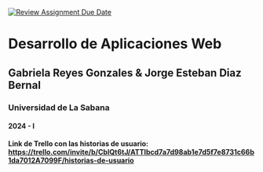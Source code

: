 [![Review Assignment Due Date](https://classroom.github.com/assets/deadline-readme-button-24ddc0f5d75046c5622901739e7c5dd533143b0c8e959d652212380cedb1ea36.svg)](https://classroom.github.com/a/-RuUZzT-)
# Desarrollo de Aplicaciones Web
## Gabriela Reyes Gonzales & Jorge Esteban Diaz Bernal
### Universidad de La Sabana
#### 2024 - I


**Link de Trello con las historias de usuario: https://trello.com/invite/b/CblQt6tJ/ATTIbcd7a7d98ab1e7d5f7e8731c66b1da7012A7099F/historias-de-usuario**
